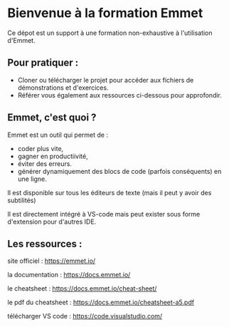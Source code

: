 # Bienvenue à la formation Emmet

Ce dépot est un support à une formation non-exhaustive à l'utilisation d'Emmet.

## Pour pratiquer :
 - Cloner ou télécharger le projet pour accéder aux fichiers de démonstrations et d'exercices.
 - Référer vous également aux ressources ci-dessous pour approfondir.
 
## Emmet, c'est quoi ?

Emmet est un outil qui permet de :
- coder plus vite, 
- gagner en productiivité, 
- éviter des erreurs.
- générer dynamiquement des blocs de code (parfois conséquents) en une ligne.

Il est disponible sur tous les éditeurs de texte (mais il peut y avoir des subtilités)

Il est directement intégré à VS-code mais peut exister sous forme d'extension pour d'autres IDE.


## Les ressources :

site officiel : https://emmet.io/

la documentation : https://docs.emmet.io/
	
le cheatsheet : https://docs.emmet.io/cheat-sheet/

le pdf du cheatsheet : https://docs.emmet.io/cheatsheet-a5.pdf
	
télécharger VS code : https://code.visualstudio.com/
